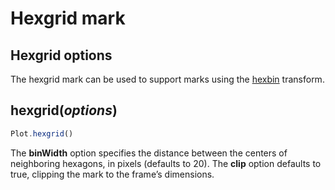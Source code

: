 # Hexgrid mark

## Hexgrid options

The hexgrid mark can be used to support marks using the [hexbin](#hexbin) transform.

## hexgrid(*options*)

```js
Plot.hexgrid()
```

The **binWidth** option specifies the distance between the centers of neighboring hexagons, in pixels (defaults to 20). The **clip** option defaults to true, clipping the mark to the frame’s dimensions.
